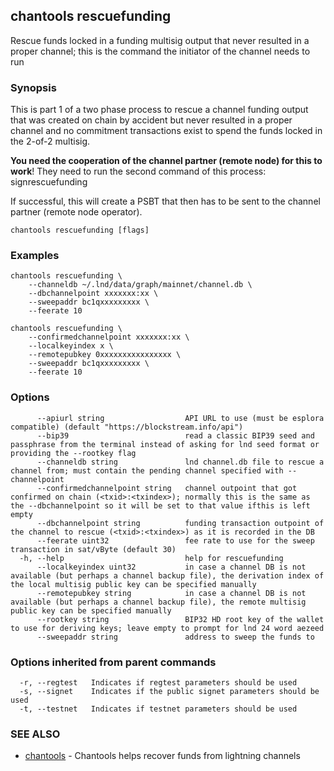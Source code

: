 ## chantools rescuefunding

Rescue funds locked in a funding multisig output that never resulted in a proper channel; this is the command the initiator of the channel needs to run

### Synopsis

This is part 1 of a two phase process to rescue a channel
funding output that was created on chain by accident but never resulted in a
proper channel and no commitment transactions exist to spend the funds locked in
the 2-of-2 multisig.

**You need the cooperation of the channel partner (remote node) for this to
work**! They need to run the second command of this process: signrescuefunding

If successful, this will create a PSBT that then has to be sent to the channel
partner (remote node operator).

```
chantools rescuefunding [flags]
```

### Examples

```
chantools rescuefunding \
	--channeldb ~/.lnd/data/graph/mainnet/channel.db \
	--dbchannelpoint xxxxxxx:xx \
	--sweepaddr bc1qxxxxxxxxx \
	--feerate 10

chantools rescuefunding \
	--confirmedchannelpoint xxxxxxx:xx \
	--localkeyindex x \
	--remotepubkey 0xxxxxxxxxxxxxxxx \
	--sweepaddr bc1qxxxxxxxxx \
	--feerate 10
```

### Options

```
      --apiurl string                  API URL to use (must be esplora compatible) (default "https://blockstream.info/api")
      --bip39                          read a classic BIP39 seed and passphrase from the terminal instead of asking for lnd seed format or providing the --rootkey flag
      --channeldb string               lnd channel.db file to rescue a channel from; must contain the pending channel specified with --channelpoint
      --confirmedchannelpoint string   channel outpoint that got confirmed on chain (<txid>:<txindex>); normally this is the same as the --dbchannelpoint so it will be set to that value ifthis is left empty
      --dbchannelpoint string          funding transaction outpoint of the channel to rescue (<txid>:<txindex>) as it is recorded in the DB
      --feerate uint32                 fee rate to use for the sweep transaction in sat/vByte (default 30)
  -h, --help                           help for rescuefunding
      --localkeyindex uint32           in case a channel DB is not available (but perhaps a channel backup file), the derivation index of the local multisig public key can be specified manually
      --remotepubkey string            in case a channel DB is not available (but perhaps a channel backup file), the remote multisig public key can be specified manually
      --rootkey string                 BIP32 HD root key of the wallet to use for deriving keys; leave empty to prompt for lnd 24 word aezeed
      --sweepaddr string               address to sweep the funds to
```

### Options inherited from parent commands

```
  -r, --regtest   Indicates if regtest parameters should be used
  -s, --signet    Indicates if the public signet parameters should be used
  -t, --testnet   Indicates if testnet parameters should be used
```

### SEE ALSO

* [chantools](chantools.md)	 - Chantools helps recover funds from lightning channels

